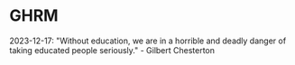 # GHRM

2023-12-17: "Without education, we are in a horrible and deadly danger of taking educated people seriously." - Gilbert Chesterton